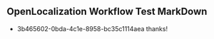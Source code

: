 ## OpenLocalization Workflow Test MarkDown
* 3b465602-0bda-4c1e-8958-bc35c1114aea thanks!

<!--HONumber=Jul16_HO2-->


